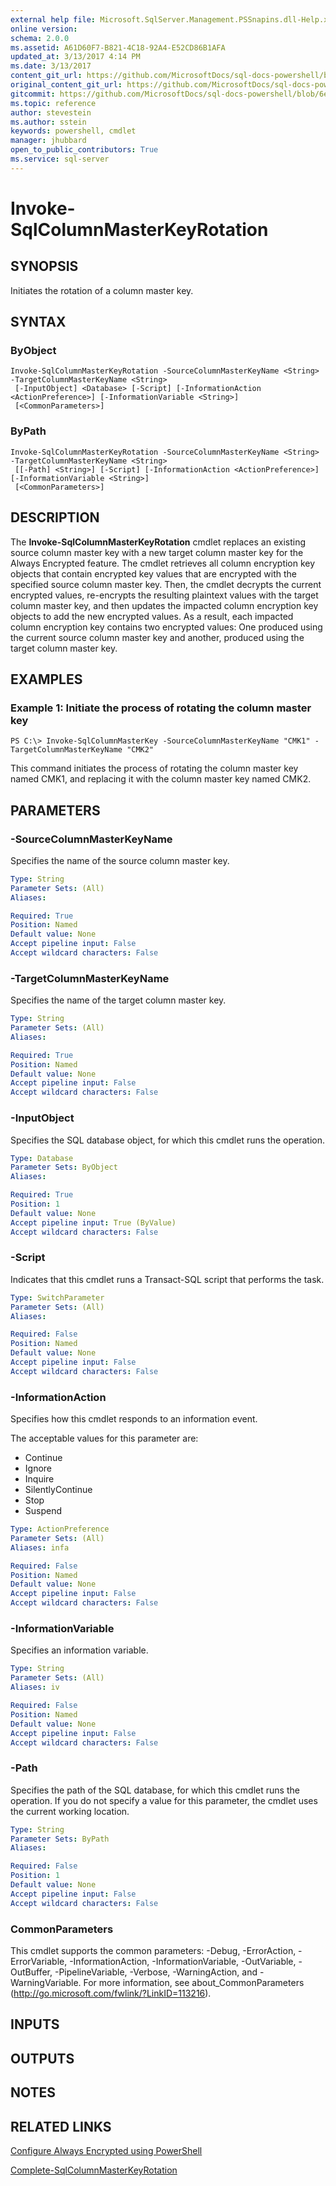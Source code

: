 ```yaml
---
external help file: Microsoft.SqlServer.Management.PSSnapins.dll-Help.xml
online version: 
schema: 2.0.0
ms.assetid: A61D60F7-B821-4C18-92A4-E52CD86B1AFA
updated_at: 3/13/2017 4:14 PM
ms.date: 3/13/2017
content_git_url: https://github.com/MicrosoftDocs/sql-docs-powershell/blob/live/sqlserver-cmdlets/sqlserver/vlatest/Invoke-SqlColumnMasterKeyRotation.md
original_content_git_url: https://github.com/MicrosoftDocs/sql-docs-powershell/blob/live/sqlserver-cmdlets/sqlserver/vlatest/Invoke-SqlColumnMasterKeyRotation.md
gitcommit: https://github.com/MicrosoftDocs/sql-docs-powershell/blob/6eefe64a0ce19459190f09768267a4c79f9a6af9/sqlserver-cmdlets/sqlserver/vlatest/Invoke-SqlColumnMasterKeyRotation.md
ms.topic: reference
author: stevestein
ms.author: sstein
keywords: powershell, cmdlet
manager: jhubbard
open_to_public_contributors: True
ms.service: sql-server
---
```


# Invoke-SqlColumnMasterKeyRotation

## SYNOPSIS
Initiates the rotation of a column master key.

## SYNTAX

### ByObject
```
Invoke-SqlColumnMasterKeyRotation -SourceColumnMasterKeyName <String> -TargetColumnMasterKeyName <String>
 [-InputObject] <Database> [-Script] [-InformationAction <ActionPreference>] [-InformationVariable <String>]
 [<CommonParameters>]
```

### ByPath
```
Invoke-SqlColumnMasterKeyRotation -SourceColumnMasterKeyName <String> -TargetColumnMasterKeyName <String>
 [[-Path] <String>] [-Script] [-InformationAction <ActionPreference>] [-InformationVariable <String>]
 [<CommonParameters>]
```

## DESCRIPTION
The **Invoke-SqlColumnMasterKeyRotation** cmdlet replaces an existing source column master key with a new target column master key for the Always Encrypted feature.
The cmdlet retrieves all column encryption key objects that contain encrypted key values that are encrypted with the specified source column master key.
Then, the cmdlet decrypts the current encrypted values, re-encrypts the resulting plaintext values with the target column master key, and then updates the impacted column encryption key objects to add the new encrypted values.
As a result, each impacted column encryption key contains two encrypted values: One produced using the current source column master key and another, produced using the target column master key.

## EXAMPLES

### Example 1: Initiate the process of rotating the column master key
```
PS C:\> Invoke-SqlColumnMasterKey -SourceColumnMasterKeyName "CMK1" -TargetColumnMasterKeyName "CMK2"
```

This command initiates the process of rotating the column master key named CMK1, and replacing it with the column master key named CMK2.

## PARAMETERS

### -SourceColumnMasterKeyName
Specifies the name of the source column master key.

```yaml
Type: String
Parameter Sets: (All)
Aliases: 

Required: True
Position: Named
Default value: None
Accept pipeline input: False
Accept wildcard characters: False
```

### -TargetColumnMasterKeyName
Specifies the name of the target column master key.

```yaml
Type: String
Parameter Sets: (All)
Aliases: 

Required: True
Position: Named
Default value: None
Accept pipeline input: False
Accept wildcard characters: False
```

### -InputObject
Specifies the SQL database object, for which this cmdlet runs the operation.

```yaml
Type: Database
Parameter Sets: ByObject
Aliases: 

Required: True
Position: 1
Default value: None
Accept pipeline input: True (ByValue)
Accept wildcard characters: False
```

### -Script
Indicates that this cmdlet runs a Transact-SQL script that performs the task.

```yaml
Type: SwitchParameter
Parameter Sets: (All)
Aliases: 

Required: False
Position: Named
Default value: None
Accept pipeline input: False
Accept wildcard characters: False
```

### -InformationAction
Specifies how this cmdlet responds to an information event.

The acceptable values for this parameter are:

- Continue
- Ignore
- Inquire
- SilentlyContinue
- Stop
- Suspend

```yaml
Type: ActionPreference
Parameter Sets: (All)
Aliases: infa

Required: False
Position: Named
Default value: None
Accept pipeline input: False
Accept wildcard characters: False
```

### -InformationVariable
Specifies an information variable.

```yaml
Type: String
Parameter Sets: (All)
Aliases: iv

Required: False
Position: Named
Default value: None
Accept pipeline input: False
Accept wildcard characters: False
```

### -Path
Specifies the path of the SQL database, for which this cmdlet runs the operation.
If you do not specify a value for this parameter, the cmdlet uses the current working location.

```yaml
Type: String
Parameter Sets: ByPath
Aliases: 

Required: False
Position: 1
Default value: None
Accept pipeline input: False
Accept wildcard characters: False
```

### CommonParameters
This cmdlet supports the common parameters: -Debug, -ErrorAction, -ErrorVariable, -InformationAction, -InformationVariable, -OutVariable, -OutBuffer, -PipelineVariable, -Verbose, -WarningAction, and -WarningVariable. For more information, see about_CommonParameters (http://go.microsoft.com/fwlink/?LinkID=113216).

## INPUTS

## OUTPUTS

## NOTES

## RELATED LINKS

[Configure Always Encrypted using PowerShell](https://msdn.microsoft.com/library/mt755926.aspx)

[Complete-SqlColumnMasterKeyRotation](xref:sqlserver/vlatest/Complete-SqlColumnMasterKeyRotation.md)
